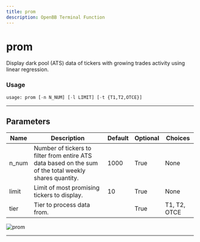 ```yaml
---
title: prom
description: OpenBB Terminal Function
---
```


# prom

Display dark pool (ATS) data of tickers with growing trades activity using linear regression.

### Usage

```python
usage: prom [-n N_NUM] [-l LIMIT] [-t {T1,T2,OTCE}]
```

---

## Parameters

| Name | Description | Default | Optional | Choices |
| ---- | ----------- | ------- | -------- | ------- |
| n_num | Number of tickers to filter from entire ATS data based on the sum of the total weekly shares quantity. | 1000 | True | None |
| limit | Limit of most promising tickers to display. | 10 | True | None |
| tier | Tier to process data from. |  | True | T1, T2, OTCE |
![prom](https://user-images.githubusercontent.com/46355364/154076323-2d031477-a70d-4065-b649-c8493fecdcbc.png)

---

